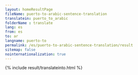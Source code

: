 ```yaml
---
layout: homeResultPage
fileName: puerto-to-arabic-sentence-translation
translatein: puerto_to_arabic
folderName : translate
lang: es
from: es
to: ar
langname: puerto-to
permalink: /es/puerto-to-arabic-sentence-translation/result
sitemap: false
nointernationalization: true
---
```

{% include result/translateinto.html %}

<script src="/js/result/translation.js" data-foldername="{{page.folderName}}" data-lang="{{page.lang}}"></script>

